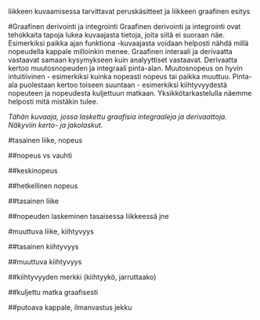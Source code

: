liikkeen kuvaamisessa tarvittavat peruskäsitteet ja liikkeen graafinen esitys

#Graafinen derivointi ja integrointi
Graafinen derivointi ja integrointi ovat tehokkaita tapoja lukea kuvaajasta tietoja, joita siitä ei suoraan näe. Esimerkiksi paikka ajan funktiona -kuvaajasta voidaan helposti nähdä millä nopeudella kappale milloinkin menee. Graafinen interaali ja derivaatta vastaavat samaan kysymykseen kuin analyyttiset vastaavat. Derivaatta kertoo muutosnopeuden ja integraali pinta-alan. Muutosnopeus on hyvin intuitiivinen - esimerkiksi kuinka nopeasti nopeus tai paikka muuttuu. Pinta-ala puolestaan kertoo toiseen suuntaan - esimerkiksi kiihtyvyydestä nopeuteen ja nopeudesta kuljettuun matkaan. Yksikkötarkastelulla näemme helposti mitä mistäkin tulee.

*Tähän kuvaaja, jossa laskettu graafisia integraaleja ja derivaattoja. Näkyviin kerto- ja jakolaskut.*

#tasainen liike, nopeus

##nopeus vs vauhti

##keskinopeus

##hetkellinen nopeus

##tasainen liike

##nopeuden laskeminen tasaisessa liikkeessä jne


#muuttuva liike, kiihtyvyys

##tasainen kiihtyvyys

##muuttuva kiihtyvyys

##kiihtyvyyden merkki (kiihtyykö, jarruttaako)

##kuljettu matka graafisesti

##putoava kappale, ilmanvastus jekku
